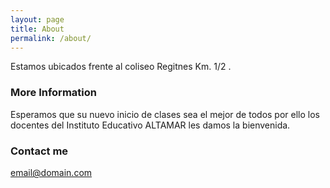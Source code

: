 ```yaml
---
layout: page
title: About
permalink: /about/
---
```


Estamos ubicados frente al coliseo Regitnes Km. 1/2 .

### More Information

Esperamos que su nuevo inicio de clases sea el mejor de todos por ello los docentes del Instituto Educativo ALTAMAR les damos la bienvenida.

### Contact me

[email@domain.com](mailto:email@domain.com)
